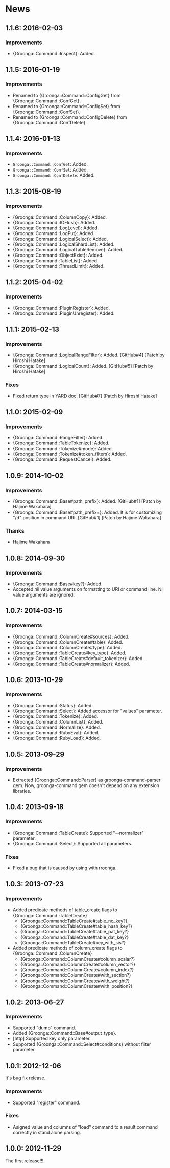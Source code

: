 # News

## 1.1.6: 2016-02-03

### Improvements

  * {Groonga::Command::Inspect}: Added.

## 1.1.5: 2016-01-19

### Improvements

  * Renamed to {Groonga::Command::ConfigGet} from {Groonga::Command::ConfGet}.
  * Renamed to {Groonga::Command::ConfigSet} from {Groonga::Command::ConfSet}.
  * Renamed to {Groonga::Command::ConfigDelete} from
    {Groonga::Command::ConfDelete}.

## 1.1.4: 2016-01-13

### Improvements

  * `Groonga::Command::ConfGet`: Added.
  * `Groonga::Command::ConfSet`: Added.
  * `Groonga::Command::ConfDelete`: Added.

## 1.1.3: 2015-08-19

### Improvements

  * {Groonga::Command::ColumnCopy}: Added.
  * {Groonga::Command::IOFlush}: Added.
  * {Groonga::Command::LogLevel}: Added.
  * {Groonga::Command::LogPut}: Added.
  * {Groonga::Command::LogicalSelect}: Added.
  * {Groonga::Command::LogicalShardList}: Added.
  * {Groonga::Command::LogicalTableRemove}: Added.
  * {Groonga::Command::ObjectExist}: Added.
  * {Groonga::Command::TableList}: Added.
  * {Groonga::Command::ThreadLimit}: Added.

## 1.1.2: 2015-04-02

### Improvements

  * {Groonga::Command::PluginRegister}: Added.
  * {Groonga::Command::PluginUnregister}: Added.

## 1.1.1: 2015-02-13

### Improvements

  * {Groonga::Command::LogicalRangeFilter}: Added.
    [GitHub#4] [Patch by Hiroshi Hatake]
  * {Groonga::Command::LogicalCount}: Added.
    [GitHub#5] [Patch by Hiroshi Hatake]

### Fixes

  * Fixed return type in YARD doc.
    [GitHub#7] [Patch by Hiroshi Hatake]

## 1.1.0: 2015-02-09

### Improvements

  * {Groonga::Command::RangeFilter}: Added.
  * {Groonga::Command::TableTokenize}: Added.
  * {Groonga::Command::Tokenize#mode}: Added.
  * {Groonga::Command::Tokenize#token_filters}: Added.
  * {Groonga::Command::RequestCancel}: Added.

## 1.0.9: 2014-10-02

### Improvements

  * {Groonga::Command::Base#path_prefix}: Added.
    [GitHub#1] [Patch by Hajime Wakahara]
  * {Groonga::Command::Base#path_prefix=}: Added. It is for customizing
    "/d" position in command URI.
    [GitHub#1] [Patch by Hajime Wakahara]

### Thanks

  * Hajime Wakahara

## 1.0.8: 2014-09-30

### Improvements

  * {Groonga::Command::Base#key?}: Added.
  * Accepted nil value arguments on formatting to URI or command line.
    Nil value arguments are ignored.

## 1.0.7: 2014-03-15

### Improvements

  * {Groonga::Command::ColumnCreate#sources}: Added.
  * {Groonga::Command::ColumnCreate#table}: Added.
  * {Groonga::Command::ColumnCreate#type}: Added.
  * {Groonga::Command::TableCreate#key_type}: Added.
  * {Groonga::Command::TableCreate#default_tokenizer}: Added.
  * {Groonga::Command::TableCreate#normalizer}: Added.

## 1.0.6: 2013-10-29

### Improvements

  * {Groonga::Command::Status}: Added.
  * {Groonga::Command::Select}: Added accessor for "values" parameter.
  * {Groonga::Command::Tokenize}: Added.
  * {Groonga::Command::ColumnList}: Added.
  * {Groonga::Command::Normalize}: Added.
  * {Groonga::Command::RubyEval}: Added.
  * {Groonga::Command::RubyLoad}: Added.

## 1.0.5: 2013-09-29

### Improvements

  * Extracted {Groonga::Command::Parser} as groonga-command-parser gem.
    Now, groonga-command gem doesn't depend on any extension libraries.

## 1.0.4: 2013-09-18

### Improvements

  * {Groonga::Command::TableCreate}: Supported "--normalizer" parameter.
  * {Groonga::Command::Select}: Supported all parameters.

### Fixes

  * Fixed a bug that is caused by using with rroonga.

## 1.0.3: 2013-07-23

### Improvements

  * Added predicate methods of table_create flags
    to {Groonga::Command::TableCreate}
    * {Groonga::Command::TableCreate#table_no_key?}
    * {Groonga::Command::TableCreate#table_hash_key?}
    * {Groonga::Command::TableCreate#table_pat_key?}
    * {Groonga::Command::TableCreate#table_dat_key?}
    * {Groonga::Command::TableCreate#key_with_sis?}
  * Added predicate methods of column_create flags
    to {Groonga::Command::ColumnCreate}
    * {Groonga::Command::ColumnCreate#column_scalar?}
    * {Groonga::Command::ColumnCreate#column_vector?}
    * {Groonga::Command::ColumnCreate#column_index?}
    * {Groonga::Command::ColumnCreate#with_section?}
    * {Groonga::Command::ColumnCreate#with_weight?}
    * {Groonga::Command::ColumnCreate#with_position?}

## 1.0.2: 2013-06-27

### Improvements

  * Supported "dump" command.
  * Added {Groonga::Command::Base#output_type}.
  * [http] Supported key only parameter.
  * Supported {Groonga::Command::Select#conditions} without
    filter parameter.

## 1.0.1: 2012-12-06

It's bug fix release.

### Improvements

  * Supported "register" command.

### Fixes

  * Asigned value and columns of "load" command to a result command
    correctly in stand alone parsing.

## 1.0.0: 2012-11-29

The first release!!!
